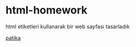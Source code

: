 # html-homework
html etiketleri kullanarak bir web sayfası tasarladık
<p><a href="https://www.patika.dev">patika</a></p>
